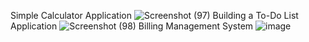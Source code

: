 Simple Calculator Application
![Screenshot (97)](https://github.com/user-attachments/assets/2fb4434e-361c-48ae-b16e-dc3f3efdb9d2)
Building a To-Do List Application
![Screenshot (98)](https://github.com/user-attachments/assets/e1dad379-f190-45f4-b1c5-c8630a7ec604)
Billing Management System
![image](https://github.com/user-attachments/assets/30f393c3-9c60-48fa-aba0-fc5914a528f4)

